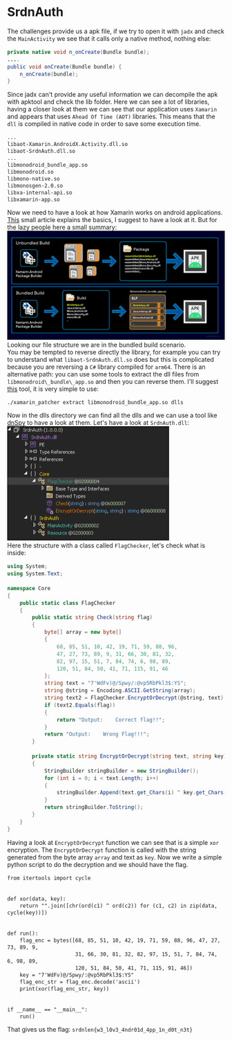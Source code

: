 # SrdnAuth   
   
The challenges provide us a apk file, if we try to open it with `jadx` and check the `MainActivity` we see that it calls only a native method, nothing else:   
```java
private native void n_onCreate(Bundle bundle);
....
public void onCreate(Bundle bundle) {
	n_onCreate(bundle);
}
```
Since jadx can't provide any useful information we can decompile the apk with apktool and check the lib folder. Here we can see a lot of libraries, having a closer look at them we can see that our application uses `Xamarin` and appears that uses `Ahead Of Time (AOT)` libraries. This means that the `dll` is compiled in native code in order to save some execution time.    
```
...
libaot-Xamarin.AndroidX.Activity.dll.so
libaot-SrdnAuth.dll.so
...
libmonodroid_bundle_app.so
libmonodroid.so
libmono-native.so
libmonosgen-2.0.so
libxa-internal-api.so
libxamarin-app.so

```
Now we need to have a look at how Xamarin works on android applications. [This](https://cihansol.com/blog/index.php/2021/08/09/unpacking-xamarin-android-mobile-applications/) small article explains the basics, I suggest to have a look at it. But for the lazy people here a small summary:   
![image.png](src/writeup-imgs/image.png)    
Looking our file structure we are in the bundled build scenario.   
You may be tempted to reverse directly the library, for example you can try to understand what `libaot-SrdnAuth.dll.so` does but this is complicated because you are reversing a `C#` library compiled for `arm64`. There is an alternative path: you can use some tools to extract the dll files from `libmonodroid\_bundle\_app.so` and then you can reverse them. I'll suggest [this](https://github.com/danielepintore/xamarin_patcher/releases/tag/v0.1.0) tool, it is very simple to use:   
```
./xamarin_patcher extract libmonodroid_bundle_app.so dlls
```
Now in the dlls directory we can find all the dlls and we can use a tool like [dnSpy](https://github.com/dnSpyEx/dnSpy) to have a look at them. Let's have a look at `SrdnAuth.dll`:   
![image.png](src/writeup-imgs/image_0.png)    
Here the structure with a class called `FlagChecker`, let's check what is inside:   
```C#
using System;
using System.Text;

namespace Core
{
	public static class FlagChecker
	{
		public static string Check(string flag)
		{
			byte[] array = new byte[]
			{
				68, 85, 51, 10, 42, 19, 71, 59, 88, 96,
				47, 27, 73, 89, 9, 31, 66, 30, 81, 32,
				82, 97, 15, 51, 7, 84, 74, 6, 98, 89,
				120, 51, 84, 50, 41, 71, 115, 91, 46
			};
			string text = "7'WdFv)@/Spwy/:@vp5RbPkl3$:YS";
			string @string = Encoding.ASCII.GetString(array);
			string text2 = FlagChecker.EncryptOrDecrypt(@string, text);
			if (text2.Equals(flag))
			{
				return "Output:    Correct flag!!";
			}
			return "Output:    Wrong Flag!!!";
		}

		private static string EncryptOrDecrypt(string text, string key)
		{
			StringBuilder stringBuilder = new StringBuilder();
			for (int i = 0; i < text.Length; i++)
			{
				stringBuilder.Append(text.get_Chars(i) ^ key.get_Chars(i % key.Length));
			}
			return stringBuilder.ToString();
		}
	}
}

```
Having a look at `EncryptOrDecrypt` function we can see that is a simple `xor` encryption. The `EncryptOrDecrypt` function is called with the string generated from the byte array `array` and text as `key`. Now we write a simple python script to do the decryption and we should have the flag.   
```python3
from itertools import cycle


def xor(data, key):
    return "".join([chr(ord(c1) ^ ord(c2)) for (c1, c2) in zip(data, cycle(key))])


def run():
    flag_enc = bytes([68, 85, 51, 10, 42, 19, 71, 59, 88, 96, 47, 27, 73, 89, 9,
                      31, 66, 30, 81, 32, 82, 97, 15, 51, 7, 84, 74, 6, 98, 89,
                      120, 51, 84, 50, 41, 71, 115, 91, 46])
    key = "7'WdFv)@/Spwy/:@vp5RbPkl3$:YS"
    flag_enc_str = flag_enc.decode('ascii')
    print(xor(flag_enc_str, key))


if __name__ == "__main__":
    run()
```
That gives us the flag: `srdnlen{w3_l0v3_4ndr01d_4pp_1n_d0t_n3t}`   
